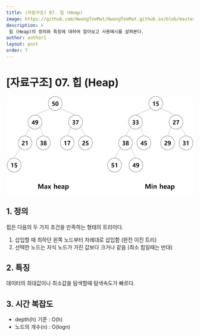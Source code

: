 ```yaml
---
title: (자료구조) 07. 힙 (Heap)
image: https://github.com/HwangToeMat/HwangToeMat.github.io/blob/master/Computer-Science/image/07.heap/img1.png?raw=true
description: >
 힙 (Heap)의 정의와 특징에 대하여 알아보고 사용예시를 살펴본다.
author: author1
layout: post
order: 7
---
```


# [자료구조] 07. 힙 (Heap)

<img src="https://github.com/HwangToeMat/HwangToeMat.github.io/blob/master/Computer-Science/image/07.heap/img1.png?raw=true" style="max-width:100%;margin-left: auto; margin-right: auto; display: block;">

## 1. 정의

힙은 다음의 두 가지 조건을 만족하는 형태의 트리이다.

1. 삽입할 때 최하단 왼쪽 노드부터 차례대로 삽입함 (완전 이진 트리)
2. 선택한 노드는 자식 노드가 가진 값보다 크거나 같음 (최소 힙일때는 반대)

## 2. 특징

데이터의 최대값이나 최소값을 탐색할때 탐색속도가 빠르다.

## 3. 시간 복잡도

- depth(h) 기준 : O(h)
- 노드의 개수(n) : O(logn)
